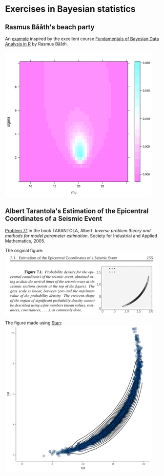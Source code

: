 # Exercises in Bayesian statistics

##  Rasmus Bååth's beach party
An [example](rasmus_baath_lake_beach_summer_party.R) inspired by the excellent course [Fundamentals of Bayesian Data Analysis in R](https://www.datacamp.com/courses/fundamentals-of-bayesian-data-analysis-in-r) by Rasmus Bååth.

![posterior density](posterior.png)

## Albert Tarantola's Estimation of the Epicentral Coordinates of a Seismic Event
[Problem 7.1](Estimation_of_the_Epicentral_Coordinates_of_a_Seismic_Event.R) in the book TARANTOLA, Albert. *Inverse problem theory and methods for model parameter estimation*. Society for Industrial and Applied Mathematics, 2005.

The original figure:
![The original Figure 7.1](Tarantola-fig7_1.png)

The figure made using [Stan](https://mc-stan.org/):
![My replication of Figure 7.1](Estimation_of_the_Epicentral_Coordinates_of_a_Seismic_Event.png)
